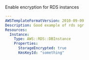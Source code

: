
Enable encryption for RDS instances

```yaml
---
AWSTemplateFormatVersion: 2010-09-09
Description: Good example of rds sgr
Resources:
  Instance:
    Type: AWS::RDS::DBInstance
    Properties:
      StorageEncrypted: true
      KmsKeyId: "something"
```
